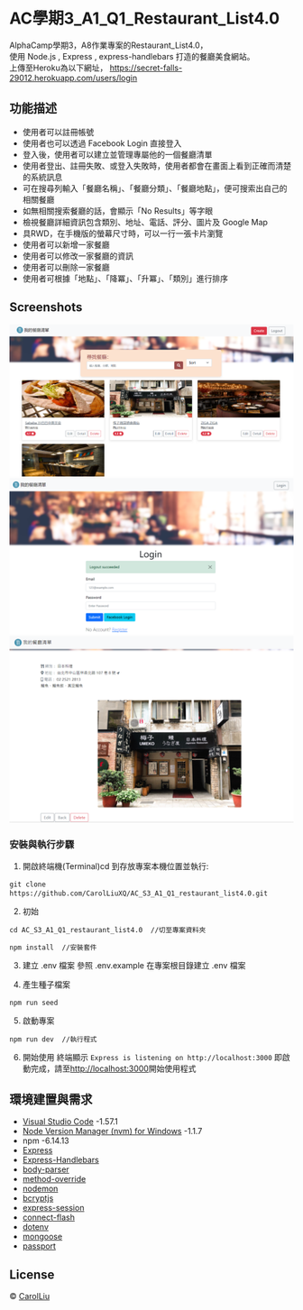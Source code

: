# AC學期3_A1_Q1_Restaurant_List4.0

AlphaCamp學期3，A8作業專案的Restaurant_List4.0，  
使用 Node.js , Express , express-handlebars 打造的餐廳美食網站。  
上傳至Heroku為以下網址，
https://secret-falls-29012.herokuapp.com/users/login

## 功能描述

- 使用者可以註冊帳號
- 使用者也可以透過 Facebook Login 直接登入
- 登入後，使用者可以建立並管理專屬他的一個餐廳清單
- 使用者登出、註冊失敗、或登入失敗時，使用者都會在畫面上看到正確而清楚的系統訊息
- 可在搜尋列輸入「餐廳名稱」、「餐廳分類」、「餐廳地點」，便可搜索出自己的相關餐廳
- 如無相關搜索餐廳的話，會顯示「No Results」等字眼
- 檢視餐廳詳細資訊包含類別、地址、電話、評分、圖片及 Google Map
- 具RWD，在手機版的螢幕尺寸時，可以一行一張卡片瀏覽
- 使用者可以新增一家餐廳
- 使用者可以修改一家餐廳的資訊
- 使用者可以刪除一家餐廳
- 使用者可根據「地點」、「降冪」、「升冪」、「類別」進行排序

## Screenshots

![首頁](./homepage.PNG)
![Logout](./logout.PNG)
![詳細](./detail.PNG)


### 安裝與執行步驟

1. 開啟終端機(Terminal)cd 到存放專案本機位置並執行:

```
git clone https://github.com/CarolLiuXQ/AC_S3_A1_Q1_restaurant_list4.0.git
```

2. 初始

```
cd AC_S3_A1_Q1_restaurant_list4.0  //切至專案資料夾
```

```
npm install  //安裝套件
```

3. 建立 .env 檔案
參照 .env.example 在專案根目錄建立 .env 檔案


4. 產生種子檔案
```
npm run seed
```

5. 啟動專案

```
npm run dev  //執行程式
```

6. 開始使用
終端顯示 `Express is listening on http://localhost:3000` 即啟動完成，請至[http://localhost:3000](http://localhost:3000)開始使用程式



## 環境建置與需求

- [Visual Studio Code](https://visualstudio.microsoft.com/zh-hant/) -1.57.1
- [Node Version Manager (nvm) for Windows](https://github.com/coreybutler/nvm-windows/releases) -1.1.7
- npm -6.14.13
- [Express](https://www.npmjs.com/package/express)
- [Express-Handlebars](https://www.npmjs.com/package/express-handlebars)
- [body-parser](https://www.npmjs.com/package/body-parser)
- [method-override](https://www.npmjs.com/package/method-override)
- [nodemon](https://www.npmjs.com/package/nodemon)
- [bcryptjs](https://www.npmjs.com/package/bcryptjs)
- [express-session](https://www.npmjs.com/package/express-session)
- [connect-flash](https://www.npmjs.com/package/connect-flash)
- [dotenv](https://www.npmjs.com/package/dotenv)
- [mongoose](https://www.npmjs.com/package/mongoose)
- [passport](https://www.npmjs.com/package/passport)


## License
© [CarolLiu](https://github.com/CarolLiuXQ/)